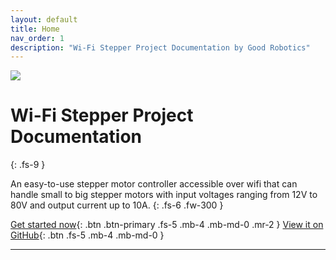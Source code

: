 ```yaml
---
layout: default
title: Home
nav_order: 1
description: "Wi-Fi Stepper Project Documentation by Good Robotics"
---
```

![](/images/splash.png)
# Wi-Fi Stepper Project Documentation 
{: .fs-9 }

An easy-to-use stepper motor controller accessible over wifi that can handle small to big stepper motors with input voltages ranging from 12V to 80V and output current up to 10A.
{: .fs-6 .fw-300 }

[Get started now](/getting-started.html){: .btn .btn-primary .fs-5 .mb-4 .mb-md-0 .mr-2 } [View it on GitHub](https://github.com/goodrobotics/wifistepper){: .btn .fs-5 .mb-4 .mb-md-0 }

---
